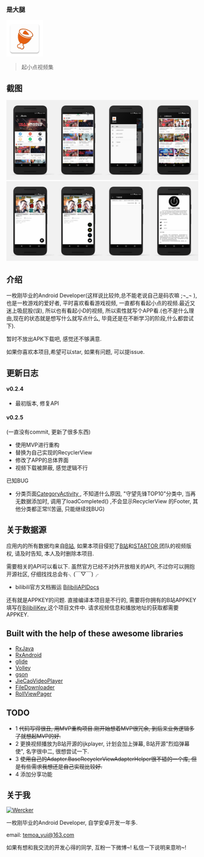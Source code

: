 ### 是大腿
![ICON](art/ic.png "startor")
>起小点视频集

## 截图

![screenshot1](art/1.png)
![screenshot2](art/2.png)

## 介绍

一枚刚毕业的Android Developer(这样说比较帅,总不能老说自己是码农嘛 ;¬_¬ ), 也是一枚游戏的爱好者, 平时喜欢看看游戏视频, 一直都有看起小点的视频.最近又迷上吸屁股(误), 所以也有看起小D的视频, 所以索性就写个APP看.(也不是什么理由,现在的状态就是想写什么就写点什么, 毕竟还是在不断学习的阶段,什么都尝试下).

暂时不放出APK下载吧, 感觉还不够满意.

如果你喜欢本项目,希望可以star, 如果有问题, 可以提issue.

## 更新日志

#### v0.2.4
* 最初版本, 修复API

#### v0.2.5
(一直没有commit, 更新了很多东西)
* 使用MVP进行重构
* 替换为自己实现的RecyclerView
* 修改了APP的总体界面
* 视频下载被屏蔽, 感觉逻辑不行

已知BUG
* 分类页面[CategoryActivity ](https://github.com/Temoa/Startor/blob/master/app/src/main/java/com/temoa/startor2/CategoryActivity.java), 不知道什么原因, "守望先锋TOP10"分类中, 当再无数据添加时, 调用了loadCompleted() ,不会显示RecyclerView 的Footer, 其他分类都正常!(苦逼, 只能继续找BUG)

## 关于数据源

应用内的所有数据均来自[B站](http://www.bilibili.com/), 如果本项目侵犯了[B站](http://www.bilibili.com/)和[STARTOR ](http://startor.cn/)团队的视频版权, 请及时告知, 本人及时删除本项目.

需要相关的API可以看以下. 虽然官方已经不对外开放相关的API, 不过你可以拥抱开源社区, 仔细找找总会有╮(￣▽￣)╭
* bilibili官方文档搬运
[BilibiliAPIDocs](https://github.com/fython/BilibiliAPIDocs)

还有就是APPKEY的问题. 直接编译本项目是不行的, 需要将你拥有的B站APPKEY填写在[BilibiliKey ](https://github.com/Temoa/Startor/blob/master/app/src/main/java/com/temoa/startor2/BilibiliKey.java)这个项目文件中. 请求视频信息和播放地址的获取都需要APPKEY.

## Built with the help of these awesome libraries

* [RxJava](https://github.com/ReactiveX/RxJava)
* [RxAndroid](https://github.com/ReactiveX/RxAndroid)
* [glide](https://github.com/bumptech/glide)
* [Volley](https://github.com/mcxiaoke/android-volley)
* [gson](https://github.com/google/gson)
* [JieCaoVideoPlayer](https://github.com/lipangit/JieCaoVideoPlayer)
* [FileDownloader](https://github.com/lingochamp/FileDownloader)
* [RollViewPager](https://github.com/Jude95/RollViewPager)

## TODO

* 1 ~~代码写得很丑, 用MVP重构项目.刚开始想着MVP很冗余, 到后来业务逻辑多了就想起MVP的好.~~
* 2 更换视频播放为B站开源的ijkplayer, 计划会加上弹幕, B站开源"烈焰弹幕使", 名字很中二, 很想尝试一下.
* 3 ~~使用自己的Adapter.BaseRecyclerViewAdapterHelper很不错的一个库, 但是有些需求我想还是自己实现比较好.~~
* 4 添加分享功能

## 关于我

[![Wercker](https://img.shields.io/badge/Weibo-Tem0a__-red.svg)](http://weibo.com/lailaizuiaiyiyi/profile?rightmod=1&wvr=6&mod=personinfo)

一枚刚毕业的Android Developer, 自学安卓开发一年多.

email: temoa_yui@163.com

如果有想和我交流的开发心得的同学, 互粉一下微博~! 私信一下说明来意哟~!
